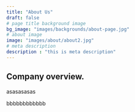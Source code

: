 ```yaml
---
title: "About Us"
draft: false
# page title background image
bg_image: "images/backgrounds/about-page.jpg"
# about image
image: "images/about/about2.jpg"
# meta description
description : "this is meta description"
---
```


## Company overview.

asasasasas

bbbbbbbbbbbb